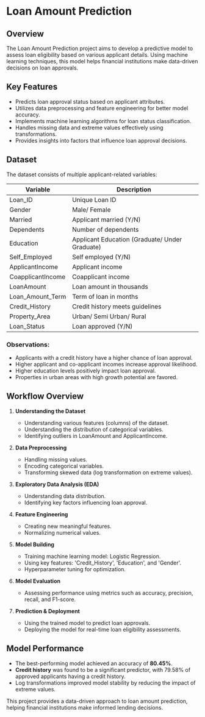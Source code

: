 # Loan Amount Prediction

## Overview
The Loan Amount Prediction project aims to develop a predictive model to assess loan eligibility based on various applicant details. Using machine learning techniques, this model helps financial institutions make data-driven decisions on loan approvals.

## Key Features
- Predicts loan approval status based on applicant attributes.
- Utilizes data preprocessing and feature engineering for better model accuracy.
- Implements machine learning algorithms for loan status classification.
- Handles missing data and extreme values effectively using transformations.
- Provides insights into factors that influence loan approval decisions.

## Dataset
The dataset consists of multiple applicant-related variables:

| Variable            | Description                                      |
|-------------------- |------------------------------------------------ |
| Loan_ID            | Unique Loan ID                                  |
| Gender             | Male/ Female                                    |
| Married            | Applicant married (Y/N)                         |
| Dependents         | Number of dependents                            |
| Education          | Applicant Education (Graduate/ Under Graduate)  |
| Self_Employed      | Self employed (Y/N)                             |
| ApplicantIncome    | Applicant income                                |
| CoapplicantIncome  | Coapplicant income                              |
| LoanAmount         | Loan amount in thousands                        |
| Loan_Amount_Term   | Term of loan in months                          |
| Credit_History     | Credit history meets guidelines                 |
| Property_Area      | Urban/ Semi Urban/ Rural                        |
| Loan_Status        | Loan approved (Y/N)                             |

### Observations:
- Applicants with a credit history have a higher chance of loan approval.
- Higher applicant and co-applicant incomes increase approval likelihood.
- Higher education levels positively impact loan approval.
- Properties in urban areas with high growth potential are favored.

## Workflow Overview
1. **Understanding the Dataset**
   - Understanding various features (columns) of the dataset.
   - Understanding the distribution of categorical variables.
   - Identifying outliers in LoanAmount and ApplicantIncome.
   
2. **Data Preprocessing**
   - Handling missing values.
   - Encoding categorical variables.
   - Transforming skewed data (log transformation on extreme values).
   
3. **Exploratory Data Analysis (EDA)**
   - Understanding data distribution.
   - Identifying key factors influencing loan approval.
   
4. **Feature Engineering**
   - Creating new meaningful features.
   - Normalizing numerical values.
   
5. **Model Building**
   - Training machine learning model: Logistic Regression.
   - Using key features: 'Credit_History', 'Education', and 'Gender'.
   - Hyperparameter tuning for optimization.
   
6. **Model Evaluation**
   - Assessing performance using metrics such as accuracy, precision, recall, and F1-score.
   
7. **Prediction & Deployment**
   - Using the trained model to predict loan approvals.
   - Deploying the model for real-time loan eligibility assessments.

## Model Performance
- The best-performing model achieved an accuracy of **80.45%**.
- **Credit history** was found to be a significant predictor, with 79.58% of approved applicants having a credit history.
- Log transformations improved model stability by reducing the impact of extreme values.

This project provides a data-driven approach to loan amount prediction, helping financial institutions make informed lending decisions.

